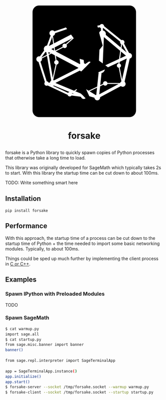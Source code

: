 <p align="center">
    <img alt="logo" src="https://github.com/saraedum/forsake/raw/main/doc/logo.svg?sanitize=true">
</p>
<h1><p align="center">forsake</p></h1>

forsake is a Python library to quickly spawn copies of Python processes that
otherwise take a long time to load.

This library was originally developed for SageMath which typically takes 2s to
start. With this library the startup time can be cut down to about 100ms.

TODO: Write something smart here

## Installation

```
pip install forsake
```

## Performance

With this approach, the startup time of a process can be cut down to the
startup time of Python + the time needed to import some basic networking
modules. Typically, to about 100ms.

Things could be sped up much further by implementing the client process in [C
or C++](https://github.com/saraedum/forsake/issues/5).

## Examples

### Spawn IPython with Preloaded Modules

TODO

### Spawn SageMath

```sh
$ cat warmup.py
import sage.all
$ cat startup.py
from sage.misc.banner import banner
banner()

from sage.repl.interpreter import SageTerminalApp

app = SageTerminalApp.instance()
app.initialize()
app.start()
$ forsake-server --socket /tmp/forsake.socket --warmup warmup.py
$ forsake-client --socket /tmp/forsake.socket --startup startup.py
```
